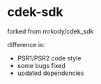 # cdek-sdk

forked from mrkody/cdek_sdk

difference is:
- PSR1/PSR2 code style
- some bugs fixed
- updated dependencies
